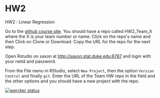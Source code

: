 # HW2
HW2 : Linear Regression

Go to the [github course site](http://github.com/STA521-S17). You should have a repo called HW2_Team_X where the X is your team number or name.  Click on the repo's name and then Click on Clone or Download.  Copy the URL for the repo for the next step.

Open Rstudio on saxon at http://saxon.stat.duke.edu:8787 and login with your netid and password.

From the File menu in RStudio, select `New Project`, then the option `Version Control` and finally `git`.  Enter the URL of the Team HW repo in the field and the other options and you should have a new project with the repo.

[![wercker status](https://app.wercker.com/status/6aa9cca4cd45c84359e6a01eb7d0896c/s/master "wercker status")](https://app.wercker.com/project/byKey/6aa9cca4cd45c84359e6a01eb7d0896c)
